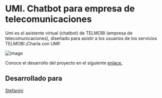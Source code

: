 # UMI. Chatbot para empresa de telecomunicaciones 

Umi es el asistente virtual (chatbot) de TELMOBI (empresa de telecomunicaciones), diseñado para asistir a los usuarios de los servicios TELMOBI ¡Charla con UMI!

![image](https://user-images.githubusercontent.com/39386083/49196862-44af3100-f352-11e8-9dec-f4935b2feb4b.png)

Conoce el desarrollo del proyecto en el siguiente [enlace.](https://sites.google.com/s/1RqyEge4K7MqyQCKk5Dl2mbLgE3iXCeEW/p/1EhpT_wc8pCRZzC98tYW2vbfU0oFQfN5F/edit?authuser=1)

## Desarrollado para 

[Stefanini](https://stefanini.com/es/)
